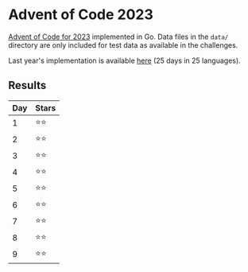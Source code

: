# Advent of Code 2023
[Advent of Code for 2023](https://adventofcode.com/2023/) implemented in Go. Data files in the `data/` directory are only included for test data as available in the challenges.

Last year's implementation is available [here](https://github.com/DavidvanErkelens/advent-of-code-22) (25 days in 25 languages).

## Results
| Day | Stars |
|-----|-------|
| 1   | ⭐⭐    |
| 2   | ⭐⭐    |
| 3   | ⭐⭐    |
| 4   | ⭐⭐    |
| 5   | ⭐⭐    |
| 6   | ⭐⭐    |
| 7   | ⭐⭐    |
| 8   | ⭐⭐    |
| 9   | ⭐⭐    |